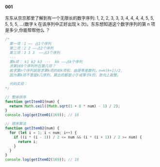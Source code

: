 #### 001

东东从京京那里了解到有一个无限长的数字序列: 1, 2, 2, 3, 3, 3, 4, 4, 4, 4, 5, 5, 5, 5, 5, ...(数字 k 在该序列中正好出现 k 次)。东东想知道这个数字序列的第 n 项是多少,你能帮帮他么 ？

```js
/*
  第一项：1 —— 占1个序列
  第二项：2 2 ——占2个序列
  第三项：3 3 3  ——占3个序列
  ···
  第k项： k1 k2 k3 ···  kk ——占k个序列
  求第169个序列所在第几项？
  故求第n个序列就是求第k项的前k项和，由是等差数列，n=k(k+1)/2,
  因为第k项不管是k几序列，算出的都是小于或等于k的，故向上取整。

  代码实现：
*/

// 整体排序
function getItem01(num) {
  return Math.ceil((Math.sqrt(1 + 8 * num) - 1) / 2);
}
console.log(getItem01(169)); // 18

// 顺序算法
function getItem02(num) {
  for (let i = 1; i < num; i++) {
    if ((i * (i - 1)) / 2 <= num && (i * (i + 1)) / 2 >= num) {
      return i;
    }
  }
}
console.log(getItem02(169)); // 18
```
